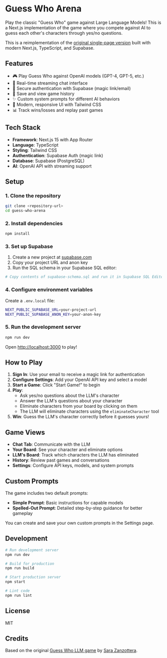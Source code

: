 # Guess Who Arena

Play the classic "Guess Who" game against Large Language Models! This is a Next.js implementation of the game where you compete against AI to guess each other's characters through yes/no questions.

This is a reimplementation of the [original single-page version](https://www.zansara.dev/guess-who/) built with modern Next.js, TypeScript, and Supabase.

## Features

- 🎮 Play Guess Who against OpenAI models (GPT-4, GPT-5, etc.)
- 💬 Real-time streaming chat interface
- 🔐 Secure authentication with Supabase (magic link/email)
- 💾 Save and view game history
- ✨ Custom system prompts for different AI behaviors
- 🎨 Modern, responsive UI with Tailwind CSS
- 📊 Track wins/losses and replay past games

## Tech Stack

- **Framework**: Next.js 15 with App Router
- **Language**: TypeScript
- **Styling**: Tailwind CSS
- **Authentication**: Supabase Auth (magic link)
- **Database**: Supabase (PostgreSQL)
- **AI**: OpenAI API with streaming support

## Setup

### 1. Clone the repository

```bash
git clone <repository-url>
cd guess-who-arena
```

### 2. Install dependencies

```bash
npm install
```

### 3. Set up Supabase

1. Create a new project at [supabase.com](https://supabase.com)
2. Copy your project URL and anon key
3. Run the SQL schema in your Supabase SQL editor:

```bash
# Copy contents of supabase-schema.sql and run it in Supabase SQL Editor
```

### 4. Configure environment variables

Create a `.env.local` file:

```bash
NEXT_PUBLIC_SUPABASE_URL=your-project-url
NEXT_PUBLIC_SUPABASE_ANON_KEY=your-anon-key
```

### 5. Run the development server

```bash
npm run dev
```

Open [http://localhost:3000](http://localhost:3000) to play!

## How to Play

1. **Sign In**: Use your email to receive a magic link for authentication
2. **Configure Settings**: Add your OpenAI API key and select a model
3. **Start a Game**: Click "Start Game!" to begin
4. **Play**:
   - Ask yes/no questions about the LLM's character
   - Answer the LLM's questions about your character
   - Eliminate characters from your board by clicking on them
   - The LLM will eliminate characters using the `eliminateCharacter` tool
5. **Win**: Guess the LLM's character correctly before it guesses yours!

## Game Views

- **Chat Tab**: Communicate with the LLM
- **Your Board**: See your character and eliminate options
- **LLM's Board**: Track which characters the LLM has eliminated
- **History**: Review past games and conversations
- **Settings**: Configure API keys, models, and system prompts

## Custom Prompts

The game includes two default prompts:
- **Simple Prompt**: Basic instructions for capable models
- **Spelled-Out Prompt**: Detailed step-by-step guidance for better gameplay

You can create and save your own custom prompts in the Settings page.

## Development

```bash
# Run development server
npm run dev

# Build for production
npm run build

# Start production server
npm start

# Lint code
npm run lint
```

## License

MIT

## Credits

Based on the original [Guess Who LLM game](https://www.zansara.dev/guess-who/) by [Sara Zanzottera](https://zansara.dev).

